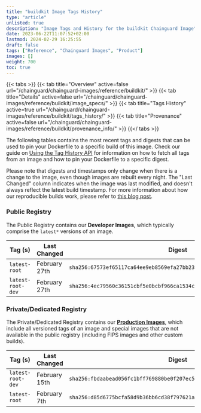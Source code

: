 ```yaml
---
title: "buildkit Image Tags History"
type: "article"
unlisted: true
description: "Image Tags and History for the buildkit Chainguard Image"
date: 2023-06-22T11:07:52+02:00
lastmod: 2024-02-29 16:25:55
draft: false
tags: ["Reference", "Chainguard Images", "Product"]
images: []
weight: 700
toc: true
---
```


{{< tabs >}}
{{< tab title="Overview" active=false url="/chainguard/chainguard-images/reference/buildkit/" >}}
{{< tab title="Details" active=false url="/chainguard/chainguard-images/reference/buildkit/image_specs/" >}}
{{< tab title="Tags History" active=true url="/chainguard/chainguard-images/reference/buildkit/tags_history/" >}}
{{< tab title="Provenance" active=false url="/chainguard/chainguard-images/reference/buildkit/provenance_info/" >}}
{{</ tabs >}}

The following tables contains the most recent tags and digests that can be used to pin your Dockerfile to a specific build of this image. Check our guide on [Using the Tag History API](/chainguard/chainguard-images/using-the-tag-history-api/) for information on how to fetch all tags from an image and how to pin your Dockerfile to a specific digest.

Please note that digests and timestamps only change when there is a change to the image, even though images are rebuilt every night. The "Last Changed" column indicates when the image was last modified, and doesn't always reflect the latest build timestamp. For more information about how our reproducible builds work, please refer to [this blog post](https://www.chainguard.dev/unchained/reproducing-chainguards-reproducible-image-builds).

### Public Registry
The Public Registry contains our **Developer Images**, which typically comprise the `latest*` versions of an image.

| Tag (s)            | Last Changed  | Digest                                                                    |
|--------------------|---------------|---------------------------------------------------------------------------|
|  `latest-root`     | February 27th | `sha256:67573ef65117ca64ee9eb8569efa27bb233fab9b57cc9e2d0f34f1fdb8dc9548` |
|  `latest-root-dev` | February 27th | `sha256:4ec79560c36151cbf5e0bcbf966ca1534c7f7d7d3a7a46128d93689d63739fe2` |


### Private/Dedicated Registry
The Private/Dedicated Registry contains our **[Production Images](https://www.chainguard.dev/chainguard-images)**, which include all versioned tags of an image and special images that are not available in the public registry (including FIPS images and other custom builds).

| Tag (s)            | Last Changed  | Digest                                                                    |
|--------------------|---------------|---------------------------------------------------------------------------|
|  `latest-root-dev` | February 15th | `sha256:fbdaabead056fc1bff769880be0f207ec52f27a465cf8f22ecc8f39af6651241` |
|  `latest-root`     | February 7th  | `sha256:d85d6775bcfa58d9b36bb6cd38f797621a5dbf3bb9bd0a43c260256d8ebabe86` |

